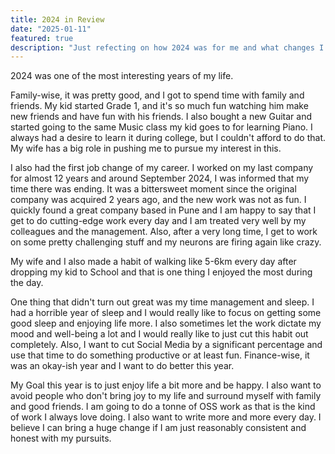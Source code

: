 ```yaml
---
title: 2024 in Review
date: "2025-01-11"
featured: true
description: "Just refecting on how 2024 was for me and what changes I brought in my life"
---
```


2024 was one of the most interesting years of my life.

Family-wise, it was pretty good, and I got to spend time with family and friends. My kid started Grade 1, and it's so much fun watching him make new friends and have fun with his friends. I also bought a new Guitar and started going to the same Music class my kid goes to for learning Piano. I always had a desire to learn it during college, but I couldn't afford to do that. My wife has a big role in pushing me to pursue my interest in this.

I also had the first job change of my career. I worked on my last company for almost 12 years and around September 2024, I was informed that my time there was ending. It was a bittersweet moment since the original company was acquired 2 years ago, and the new work was not as fun. I quickly found a great company based in Pune and I am happy to say that I get to do cutting-edge work every day and I am treated very well by my colleagues and the management. Also, after a very long time, I get to work on some pretty challenging stuff and my neurons are firing again like crazy.

My wife and I also made a habit of walking like 5-6km every day after dropping my kid to School and that is one thing I enjoyed the most during the day.

One thing that didn't turn out great was my time management and sleep. I had a horrible year of sleep and I would really like to focus on getting some good sleep and enjoying life more. I also sometimes let the work dictate my mood and well-being a lot and I would really like to just cut this habit out completely. Also, I want to cut Social Media by a significant percentage and use that time to do something productive or at least fun.
Finance-wise, it was an okay-ish year and I want to do better this year.

My Goal this year is to just enjoy life a bit more and be happy. I also want to avoid people who don't bring joy to my life and surround myself with family and good friends. I am going to do a tonne of OSS work as that is the kind of work I always love doing. I also want to write more and more every day. I believe I can bring a huge change if I am just reasonably consistent and honest with my pursuits.


